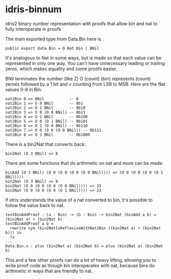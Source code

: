 # idris-binnum

idris2 binary number representation with proofs that allow bin and nat to fully interoperate in proofs

The main exported type from Data.Bin here is

    public export data Bin = O Nat Bin | BNil

It's analogous to Nat in some ways, but is made so that each value can be represented in only one way.
You can't have unnecessary leading or trailing zeros, which makes equality and some proofs easier.

BNil terminates the number (like Z)
O (count) (bin) represents (count) zeroes followed by a 1 bit and v counting from LSB to MSB.
Here are the Nat values 0-8 in Bin:

    nat2Bin 0 => BNil           -- 0
    nat2Bin 1 => O 0 BNil       -- 0b1
    nat2Bin 2 => O 1 BNil       -- 0b10
    nat2Bin 3 => O 0 (O 0 BNil) -- 0b11
    nat2Bin 4 => O 2 BNil       -- 0b100
    nat2Bin 5 => O 0 (O 1 BNil) -- 0b101
    nat2Bin 6 => O 1 (O 0 BNil) -- 0b110
    nat2Bin 7 => O 0 (O 0 (O 0 BNil)) -- 0b111
    nat2Bin 8 => O 3 BNil       -- 0b1000
    
There is a bin2Nat that converts back:

    bin2Nat (O 3 BNil) => 8
    
There are some functions that do arithmetic on nat and more can be made:

    binAdd (O 3 BNil) (O 0 (O 0 (O 0 (O 0 BNil)))) => (O 0 (O 0 (O 0 (O 1 BNil))))
    bin2Nat (O 3 BNil) => 8
    bin2Nat (O 0 (O 0 (O 0 (O 0 BNil)))) => 15
    bin2Nat (O 0 (O 0 (O 0 (O 1 BNil)))) => 23

If idris understands the value of a nat converted to bin, it's possible to follow the value back to nat.

    testBinAddProof : (a : Bin) -> (b : Bin) -> bin2Nat (binAdd a b) = (bin2Nat a) + (bin2Nat b)
    testBinAddProof a b =
      rewrite sym (bin2NatIsReflexiveWithNat2Bin ((bin2Nat a) + (bin2Nat b))) in
      ?x
    ---
    Data.Bin.x : plus (bin2Nat a) (bin2Nat b) = plus (bin2Nat a) (bin2Nat b)
    
This and a few other proofs can do a lot of heavy lifting, allowing you to write proof code as though
bin interoperates with nat, because bins do arithmetic in ways that are friendly to nat.
